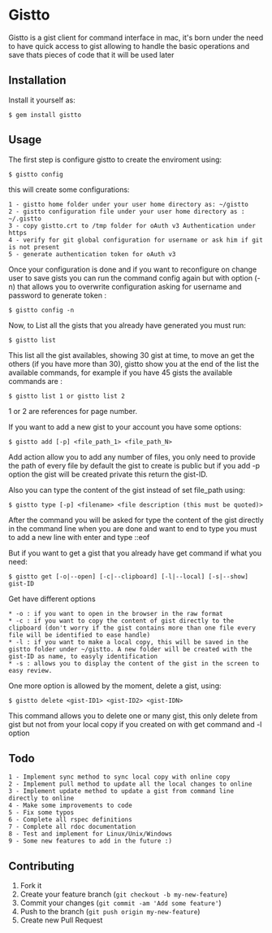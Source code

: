 # Gistto

Gistto is a gist client for command interface in mac, it's born under the need to have quick access to gist
allowing to handle the basic operations and save thats pieces of code that it will be used later

## Installation

Install it yourself as:

    $ gem install gistto

## Usage

The first step is configure gistto to create the enviroment using:

	$ gistto config

this will create some configurations:

	1 - gistto home folder under your user home directory as: ~/gistto
	2 - gistto configuration file under your user home directory as : ~/.gistto
	3 - copy gistto.crt to /tmp folder for oAuth v3 Authentication under https
	4 - verify for git global configuration for username or ask him if git is not present
	5 - generate authentication token for oAuth v3 

Once your configuration is done and if you want to reconfigure on change user to save gists 
you can run the command config again but with option (-n) that allows you to overwrite configuration 
asking for username and password to generate token :

	$ gistto config -n

Now, to List all the gists that you already have generated you must run:

	$ gistto list

This list all the gist availables, showing 30 gist at time, to move an get the others (if you have more than 30),
gistto show you at the end of the list the available commands, for example if you have 45 gists 
the available commands are :

	$ gistto list 1 or gistto list 2

1 or 2 are references for page number.


If you want to add a new gist to your account you have some options:

	$ gistto add [-p] <file_path_1> <file_path_N>

Add action allow you to add any number of files, you only need to provide the path of every file
by default the gist to create is public but if you add -p option the gist will be created private
this return the gist-ID.

Also you can type the content of the gist instead of set file_path using:

	$ gistto type [-p] <filename> <file description (this must be quoted)>

After the command you will be asked for type the content of the gist directly in the command line when 
you are done and want to end to type you must to add a new line with enter and type ::eof

But if you want to get a gist that you already have get command if what you need:

	$ gistto get [-o|--open] [-c|--clipboard] [-l|--local] [-s|--show] gist-ID

Get have different options 

	* -o : if you want to open in the browser in the raw format
	* -c : if you want to copy the content of gist directly to the clipboard (don't worry if the gist contains more than one file every file will be identified to ease handle)
	* -l : if you want to make a local copy, this will be saved in the gistto folder under ~/gistto. A new folder will be created with the gist-ID as name, to easyly identification
	* -s : allows you to display the content of the gist in the screen to easy review.


One more option is allowed by the moment, delete a gist, using:

	$ gistto delete <gist-ID1> <gist-ID2> <gist-IDN>

This command allows you to delete one or many gist, this only delete from gist but not from your local copy if 
you created on with get command and -l option


## Todo

	1 - Implement sync method to sync local copy with online copy
	2 - Implement pull method to update all the local changes to online
	3 - Implement update method to update a gist from command line directly to online
	4 - Make some improvements to code 
	5 - Fix some typos 
	6 - Complete all rspec definitions 
	7 - Complete all rdoc documentation
	8 - Test and implement for Linux/Unix/Windows
	9 - Some new features to add in the future :)


## Contributing

1. Fork it
2. Create your feature branch (`git checkout -b my-new-feature`)
3. Commit your changes (`git commit -am 'Add some feature'`)
4. Push to the branch (`git push origin my-new-feature`)
5. Create new Pull Request
